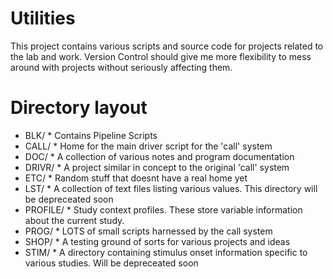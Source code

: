 Utilities
=========

This project contains various scripts and source code for projects related to the lab and work.
Version Control should give me more flexibility to mess around with projects without seriously
affecting them.

Directory layout
================

* BLK/    * Contains Pipeline Scripts
* CALL/   * Home for the main driver script for the 'call' system
* DOC/    * A collection of various notes and program documentation
* DRIVR/  * A project similar in concept to the original 'call' system
* ETC/    * Random stuff that doesnt have a real home yet
* LST/    * A collection of text files listing various values. This directory will be depreceated soon
* PROFILE/ * Study context profiles. These store variable information about the current study.
* PROG/   * LOTS of small scripts harnessed by the call system
* SHOP/   * A testing ground of sorts for various projects and ideas
* STIM/   * A directory containing stimulus onset information specific to various studies. Will be depreceated soon

